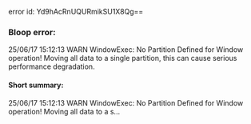 error id: Yd9hAcRnUQURmikSU1X8Qg==
### Bloop error:

25/06/17 15:12:13 WARN WindowExec: No Partition Defined for Window operation! Moving all data to a single partition, this can cause serious performance degradation.
#### Short summary: 

25/06/17 15:12:13 WARN WindowExec: No Partition Defined for Window operation! Moving all data to a s...